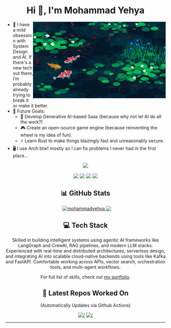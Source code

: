 <!-- <img src="https://github.com/MohammadYehya/MohammadYehya/blob/main/working.gif" alt="" /> -->
<h1 align="center">Hi 👋, I'm Mohammad Yehya</h1>
<img align='right' src="./gitassets/pondfish.gif" height="240px"/>
<p align="left">

- 🤖 I have a mild obsession with System Design and AI. If there's a new tech out there, I’m probably already trying to break it or make it better.
- 🚀 Future Goals:
  - 🧠 Develop Generative AI-based Saas (because why not let AI do all the work?)
  - 🎮 Create an open-source game engine (because reinventing the wheel is my idea of fun).
  - ⚡ Learn Rust to make things blazingly fast and unreasonably secure.
- 🖥️ I use Arch btw! mostly so I can fix problems I never had in the first place...

</p>

<p align="center">
  <!-- <img src="https://visitcount.itsvg.in/api?id=MohammadYehya&label=Profile%20Views&color=10&icon=0&pretty=true" /> -->
  <img src="https://komarev.com/ghpvc/?username=MohammadYehya&color=red&base=2000&abbreviated=true" />
</p>
<!-- <br> -->
<p align="center"> 
  <a href="https://linkedin.com/in/mohammad-yehya"><img src="https://img.shields.io/badge/LinkedIn-%230077B5.svg?&style=for-the-badge&logo=linkedin-white&logoColor=white"/></a>
  <a href="https://mohammadyehya.github.io"><img src="https://img.shields.io/badge/Portfolio-darkred?&style=for-the-badge&logo=GoogleChrome&logoColor=white"/></a>  
  <a href="https://github.com/MohammadYehya"><img src="https://img.shields.io/badge/Github-black?&style=for-the-badge&logo=Github&logoColor=white"/></a>
  <a href="mailto:mohammad7446@gmail.com"><img src="https://img.shields.io/badge/Gmail-white?&style=for-the-badge&logo=gmail&logoColor=gmail"></a>
</p>

<h2 align="center">📊 GitHub Stats</h2>
<p align="center">&nbsp;
  <a href="https://github-readme-stats.vercel.app/api?username=MohammadYehya&theme=bear&show_icons=true&border_color=EFBF04&rank_icon=default&border_radius=30&show=prs_merged&include_all_commits=false&count_private=true">
  <img align="center" src="https://github-readme-stats.vercel.app/api?username=MohammadYehya&theme=bear&show_icons=true&border_color=EFBF04&rank_icon=default&border_radius=30&show=prs_merged&include_all_commits=false&count_private=true" alt="mohammadyehya" />  
  </a>
  <a href="https://github-readme-stats.vercel.app/api/top-langs/?username=MohammadYehya&theme=bear&border_color=EFBF04&border_radius=30&card_width=300&include_all_commits=true&count_private=true&layout=compact&langs_count=10&hide=Jupyter%20Notebook,HTML,CSS,Rich%20Text%20Format,TeX">
  <img align="center" src="https://github-readme-stats.vercel.app/api/top-langs/?username=MohammadYehya&theme=bear&border_color=EFBF04&border_radius=30&card_width=300&include_all_commits=true&count_private=true&layout=compact&langs_count=10&hide=Jupyter%20Notebook,HTML,CSS,Rich%20Text%20Format,TeX"/>
  </a>
</p>

<h2 align="center">💻 Tech Stack</h2>
<p align="center">Skilled in building intelligent systems using agentic AI frameworks like LangGraph and CrewAI, RAG pipelines, and modern LLM stacks. Experienced with real-time and distributed architectures, serverless design, and integrating AI into scalable cloud-native backends using tools like Kafka and FastAPI. Comfortable working across APIs, vector search, orchestration tools, and multi-agent workflows.</p>
<p align="center">For full list of skills, check out <a href="https://mohammadyehya.github.io/Skills">my portfolio</a>.</p>




<h2 align="center">📂 Latest Repos Worked On</h2>
<p align="center">
<p align="center">
(Automatically Updates via Github Actions)
</p>
<div align="center">
<!-- LAST_WORKED_ON_REPOS -->
<a href=https://github.com/MohammadYehya/Quantum_Edge_Detection><img src=https://github-readme-stats.vercel.app/api/pin/?username=mohammadyehya&repo=Quantum_Edge_Detection&theme=bear&show_icons=true&border_color=EFBF04&border_radius=30 alt=/></a>
<a href=https://github.com/MohammadYehya/learnLangChain><img src=https://github-readme-stats.vercel.app/api/pin/?username=mohammadyehya&repo=learnLangChain&theme=bear&show_icons=true&border_color=EFBF04&border_radius=30 alt=/></a>
<!-- END_LAST_WORKED_ON_REPOS -->
</div>
</p>

<!-- h2 align="center">✍️ Random Dev Quote</h2 -->
<!-- p align="center"><img src="https://quotes-github-readme.vercel.app/api?type=horizontal&theme=radical"/></p -->

---

